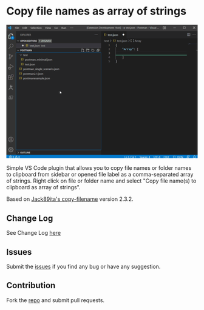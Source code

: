 # Copy file names as array of strings

![Copy file names as array of strings](https://raw.githubusercontent.com/bvanderhorn/vscode-copy-filenames-as-array-of-strings/main/img/cfas-use-gif.gif)

Simple VS Code plugin that allows you to copy file names or folder names to clipboard from sidebar or opened file label as a comma-separated array of strings.
Right click on file or folder name and select "Copy file name(s) to clipboard as array of strings".

Based on [Jack89ita's copy-filename](https://marketplace.visualstudio.com/items?itemName=jack89ita.copy-filename) version 2.3.2.

## Change Log
See Change Log [here](CHANGELOG.md)

## Issues
Submit the [issues](https://github.com/bvanderhorn/vscode-copy-filenames-as-array-of-strings/issues) if you find any bug or have any suggestion.

## Contribution
Fork the [repo](https://github.com/bvanderhorn/vscode-copy-filenames-as-array-of-strings/) and submit pull requests.
